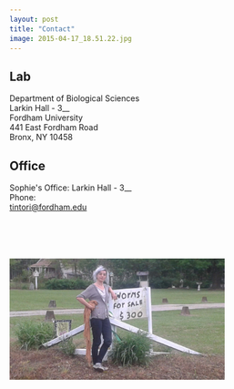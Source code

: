 ```yaml
---
layout: post
title: "Contact"
image: 2015-04-17_18.51.22.jpg
---
```


## Lab

Department of Biological Sciences<br/> 
Larkin Hall - 3__<br/> 
Fordham University<br/> 
441 East Fordham Road<br/> 
Bronx, NY 10458

## Office

Sophie's Office: Larkin Hall - 3__<br/> 
Phone:<br/> 
tintori@fordham.edu

<br/> <br/> <br/> <br/> 
<img src="../assets/img/2015-04-17_18.51.22.jpg" alt="Worms" width="75%"/>